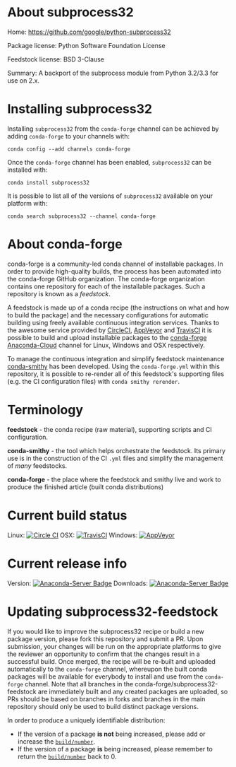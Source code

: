 About subprocess32
==================

Home: https://github.com/google/python-subprocess32

Package license: Python Software Foundation License

Feedstock license: BSD 3-Clause

Summary: A backport of the subprocess module from Python 3.2/3.3 for use on 2.x.



Installing subprocess32
=======================

Installing `subprocess32` from the `conda-forge` channel can be achieved by adding `conda-forge` to your channels with:

```
conda config --add channels conda-forge
```

Once the `conda-forge` channel has been enabled, `subprocess32` can be installed with:

```
conda install subprocess32
```

It is possible to list all of the versions of `subprocess32` available on your platform with:

```
conda search subprocess32 --channel conda-forge
```


About conda-forge
=================

conda-forge is a community-led conda channel of installable packages.
In order to provide high-quality builds, the process has been automated into the
conda-forge GitHub organization. The conda-forge organization contains one repository
for each of the installable packages. Such a repository is known as a *feedstock*.

A feedstock is made up of a conda recipe (the instructions on what and how to build
the package) and the necessary configurations for automatic building using freely
available continuous integration services. Thanks to the awesome service provided by
[CircleCI](https://circleci.com/), [AppVeyor](http://www.appveyor.com/)
and [TravisCI](https://travis-ci.org/) it is possible to build and upload installable
packages to the [conda-forge](https://anaconda.org/conda-forge)
[Anaconda-Cloud](http://docs.anaconda.org/) channel for Linux, Windows and OSX respectively.

To manage the continuous integration and simplify feedstock maintenance
[conda-smithy](http://github.com/conda-forge/conda-smithy) has been developed.
Using the ``conda-forge.yml`` within this repository, it is possible to re-render all of
this feedstock's supporting files (e.g. the CI configuration files) with ``conda smithy rerender``.


Terminology
===========

**feedstock** - the conda recipe (raw material), supporting scripts and CI configuration.

**conda-smithy** - the tool which helps orchestrate the feedstock.
                   Its primary use is in the construction of the CI ``.yml`` files
                   and simplify the management of *many* feedstocks.

**conda-forge** - the place where the feedstock and smithy live and work to
                  produce the finished article (built conda distributions)

Current build status
====================

Linux: [![Circle CI](https://circleci.com/gh/conda-forge/subprocess32-feedstock.svg?style=shield)](https://circleci.com/gh/conda-forge/subprocess32-feedstock)
OSX: [![TravisCI](https://travis-ci.org/conda-forge/subprocess32-feedstock.svg?branch=master)](https://travis-ci.org/conda-forge/subprocess32-feedstock)
Windows: [![AppVeyor](https://ci.appveyor.com/api/projects/status/github/conda-forge/subprocess32-feedstock?svg=True)](https://ci.appveyor.com/project/conda-forge/subprocess32-feedstock/branch/master)

Current release info
====================
Version: [![Anaconda-Server Badge](https://anaconda.org/conda-forge/subprocess32/badges/version.svg)](https://anaconda.org/conda-forge/subprocess32)
Downloads: [![Anaconda-Server Badge](https://anaconda.org/conda-forge/subprocess32/badges/downloads.svg)](https://anaconda.org/conda-forge/subprocess32)


Updating subprocess32-feedstock
===============================

If you would like to improve the subprocess32 recipe or build a new
package version, please fork this repository and submit a PR. Upon submission,
your changes will be run on the appropriate platforms to give the reviewer an
opportunity to confirm that the changes result in a successful build. Once
merged, the recipe will be re-built and uploaded automatically to the
`conda-forge` channel, whereupon the built conda packages will be available for
everybody to install and use from the `conda-forge` channel.
Note that all branches in the conda-forge/subprocess32-feedstock are
immediately built and any created packages are uploaded, so PRs should be based
on branches in forks and branches in the main repository should only be used to
build distinct package versions.

In order to produce a uniquely identifiable distribution:
 * If the version of a package **is not** being increased, please add or increase
   the [``build/number``](http://conda.pydata.org/docs/building/meta-yaml.html#build-number-and-string).
 * If the version of a package **is** being increased, please remember to return
   the [``build/number``](http://conda.pydata.org/docs/building/meta-yaml.html#build-number-and-string)
   back to 0.
